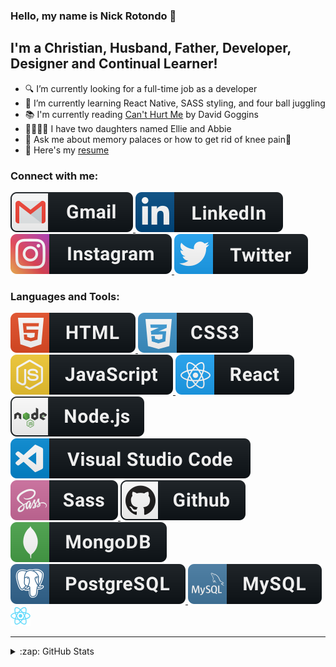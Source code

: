 ### Hello, my name is Nick Rotondo 👋

## I'm a Christian, Husband, Father, Developer, Designer and Continual Learner!

- 🔍 I’m currently looking for a full-time job as a developer  
- 🌱 I’m currently learning React Native, SASS styling, and four ball juggling   
- 📚 I'm currently reading [Can't Hurt Me][book] by David Goggins   
- 👨‍👩‍👧‍👧 I have two daughters named Ellie and Abbie  
- 💬 Ask me about memory palaces or how to get rid of knee pain🦵  
- 📎 Here's my [resume](https://github.com/nickrotondo/nickrotondo/raw/master/Nick_Rotondo-Resume-2020.pdf)

### Connect with me:
<p align="left">
  <a href="mailto:nickrotondo@gmail.com" target="blank">
    <img src="https://raw.githubusercontent.com/nickrotondo/profile-badges/master/badges/social/gmail-1.svg" alt="Email me at nickrotondo@gmail.com" style="vertical-align:top margin:6px 4px">
  </a>
  <a href="https://linkedin.com/in/nicklrotondo" target="blank">
    <img src="https://raw.githubusercontent.com/nickrotondo/profile-badges/master/badges/social/linkedin.svg" alt="Nick Rotondo on Instagram" style="vertical-align:top margin:6px 4px">
  </a>
  <a href="https://instagram.com/nicktherosh" target="blank">
    <img src="https://raw.githubusercontent.com/nickrotondo/profile-badges/master/badges/social/instagram.svg" alt="Nick Rotondo on Instagram" style="vertical-align:top margin:6px 4px">
  </a>
  <a href="https://twitter.com/nicktherosh" target="blank">
    <img src="https://raw.githubusercontent.com/nickrotondo/profile-badges/master/badges/social/twitter.svg" alt="Nick Rotondo on Twitter" style="vertical-align:top margin:6px 4px">
  </a>
</p>

### Languages and Tools:

<p align="left">
  <a href="https://developer.mozilla.org/en-US/docs/Web/Guide/HTML/HTML5">
    <img src="https://raw.githubusercontent.com/nickrotondo/profile-badges/cad7a933986197a36d59c559442a819f79775bda/badges/dev/%20languages/%20html.svg" alt="HTML5" style="vertical-align:top margin:6px 4px">
  </a>
  <a href="https://developer.mozilla.org/en-US/docs/Archive/CSS3">
    <img src="https://raw.githubusercontent.com/nickrotondo/profile-badges/master/badges/dev/%20languages/%20css3.svg" alt="CSS3" style="vertical-align:top margin:6px 4px">
  </a>
  <a href="https://developer.mozilla.org/en-US/docs/Web/JavaScript">
    <img src="https://raw.githubusercontent.com/nickrotondo/profile-badges/master/badges/dev/%20languages/%20js.svg" alt="Javascript" style="vertical-align:top margin:6px 4px">
  </a>
  <a href="https://reactjs.org/">
    <img src="https://raw.githubusercontent.com/nickrotondo/profile-badges/cad7a933986197a36d59c559442a819f79775bda/badges/dev/%20frameworks/%20react.svg" alt="React" style="vertical-align:top margin:6px 4px">
  </a>
  <a href="https://nodejs.org/">
    <img src="https://raw.githubusercontent.com/nickrotondo/profile-badges/cad7a933986197a36d59c559442a819f79775bda/badges/dev/%20frameworks/%20nodejs.svg" alt="Node" style="vertical-align:top margin:6px 4px">
  </a>
  <a href="https://code.visualstudio.com/">
    <img src="https://raw.githubusercontent.com/nickrotondo/profile-badges/cad7a933986197a36d59c559442a819f79775bda/badges/dev/%20tools/%20visualstudio_code.svg" alt="VS Code" style="vertical-align:top margin:6px 4px">
  </a>
  <a href="https://sass-lang.com/">
    <img src="https://raw.githubusercontent.com/nickrotondo/profile-badges/cad7a933986197a36d59c559442a819f79775bda/badges/dev/%20languages/%20sass.svg" alt="SASS" style="vertical-align:top margin:6px 4px">
  </a>
  <a href="https://github.com/nickrotondo">
    <img src="https://raw.githubusercontent.com/nickrotondo/profile-badges/b065149a39e3e10e3b442c00bbecd5df5203f608/badges/dev/%20tools/github.svg" alt="Github" style="vertical-align:top margin:6px 4px">
  </a>
  <a href="https://www.mongodb.com/">
    <img src="https://raw.githubusercontent.com/nickrotondo/profile-badges/a541fbe1a2ebf633193df00fb1e56b304c007424/badges/dev/%20tools/mongodb.svg" alt="MongoDB" style="vertical-align:top margin:6px 4px">
  </a>
  <a href="https://www.postgresql.org/">
    <img src="https://raw.githubusercontent.com/nickrotondo/profile-badges/a541fbe1a2ebf633193df00fb1e56b304c007424/badges/dev/%20tools/postgresql.svg" alt="PostgreSQL" style="vertical-align:top margin:6px 4px">
  </a>
  <a href="https://www.mysql.com/">
    <img src="https://raw.githubusercontent.com/nickrotondo/profile-badges/a541fbe1a2ebf633193df00fb1e56b304c007424/badges/dev/%20tools/mysql.svg" alt="MySQL" style="vertical-align:top margin:6px 4px">
  </a>
  <img src="https://raw.githubusercontent.com/devicons/devicon/ac557d6ff33ff370a5db99f97aeab35ea5c67fbd/icons/react/react-original.svg" alt="React" width="32px">
  
</p>

---

<details>
  <summary>:zap: GitHub Stats</summary>

<img align="left" alt="nickrotondo's GitHub Stats" src="https://github-readme-stats.codestackr.vercel.app/api?username=nickrotondo&show_icons=true&hide_border=true&hide=stars,issues&count_private=true&theme=dark" />
</details>

[website]: https://nicklrotondo.com
[email]: mailto:nickrotondo@gmail.com
[twitter]: https://twitter.com/nicktherosh
[instagram]: https://instagram.com/nicktherosh
[linkedin]: https://linkedin.com/in/nicklrotondo
[book]: https://www.amazon.com/Cant-Hurt-Me-Master-Your/dp/1544512287
